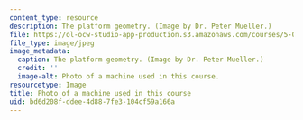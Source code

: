 ```yaml
---
content_type: resource
description: The platform geometry. (Image by Dr. Peter Mueller.)
file: https://ol-ocw-studio-app-production.s3.amazonaws.com/courses/5-067-crystal-structure-refinement-fall-2009/bd6d208fddee4d887fe3104cf59a166a_5-067f09.jpg
file_type: image/jpeg
image_metadata:
  caption: The platform geometry. (Image by Dr. Peter Mueller.)
  credit: ''
  image-alt: Photo of a machine used in this course.
resourcetype: Image
title: Photo of a machine used in this course
uid: bd6d208f-ddee-4d88-7fe3-104cf59a166a
---
```

